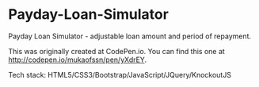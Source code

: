 # Payday-Loan-Simulator
Payday Loan Simulator - adjustable loan amount and period of repayment.

This was originally created at CodePen.io. You can find this one at http://codepen.io/mukaofssn/pen/yXdrEY.

Tech stack: HTML5/CSS3/Bootstrap/JavaScript/JQuery/KnockoutJS
